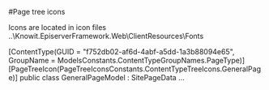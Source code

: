 ﻿#Page tree icons

Icons are located in icon files
..\Knowit.EpiserverFramework.Web\ClientResources\Fonts

[ContentType(GUID = "f752db02-af6d-4abf-a5dd-1a3b88094e65", GroupName = ModelsConstants.ContentTypeGroupNames.PageType)]
[PageTreeIcon(PageTreeIconsConstants.ContentTypeTreeIcons.GeneralPage)]
public class GeneralPageModel : SitePageData
...